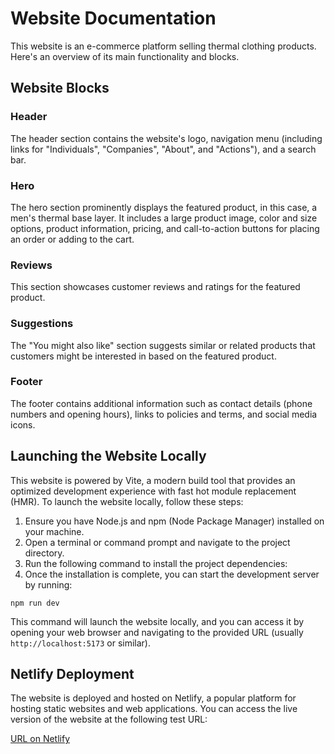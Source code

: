 # Website Documentation

This website is an e-commerce platform selling thermal clothing products. Here's an overview of its main functionality and blocks.

## Website Blocks

### Header

The header section contains the website's logo, navigation menu (including links for "Individuals", "Companies", "About", and "Actions"), and a search bar.

### Hero

The hero section prominently displays the featured product, in this case, a men's thermal base layer. It includes a large product image, color and size options, product information, pricing, and call-to-action buttons for placing an order or adding to the cart.

### Reviews

This section showcases customer reviews and ratings for the featured product.

### Suggestions

The "You might also like" section suggests similar or related products that customers might be interested in based on the featured product.

### Footer

The footer contains additional information such as contact details (phone numbers and opening hours), links to policies and terms, and social media icons.

## Launching the Website Locally

This website is powered by Vite, a modern build tool that provides an optimized development experience with fast hot module replacement (HMR). To launch the website locally, follow these steps:

1. Ensure you have Node.js and npm (Node Package Manager) installed on your machine.
2. Open a terminal or command prompt and navigate to the project directory.
3. Run the following command to install the project dependencies:
4. Once the installation is complete, you can start the development server by running:
```
npm run dev
```
This command will launch the website locally, and you can access it by opening your web browser and navigating to the provided URL (usually `http://localhost:5173` or similar).

## Netlify Deployment

The website is deployed and hosted on Netlify, a popular platform for hosting static websites and web applications. You can access the live version of the website at the following test URL:

[URL on Netlify](https://ignat.netlify.app/)